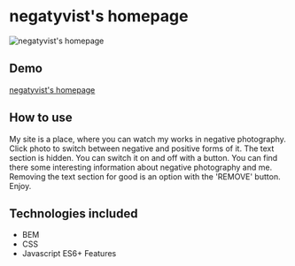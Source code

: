 # negatyvist's homepage
![negatyvist's homepage](https://i.ibb.co/qCV4L1v/homepageanimation.gif)
## Demo
[negatyvist's homepage](https://negatyvist.github.io/homepage/)
## How to use
My site is a place, where you can watch my works in negative photography. Click photo to switch between negative and positive forms of it. The text section is hidden. You can switch it on and off with a button. You can find there some interesting information about negative photography and me. Removing the text section for good is an option with the 'REMOVE' button. Enjoy.
## Technologies included
- BEM
- CSS
- Javascript ES6+ Features
